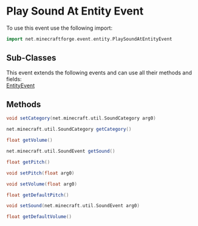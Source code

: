 # Play Sound At Entity Event

To use this event use the following import:
```groovy
import net.minecraftforge.event.entity.PlaySoundAtEntityEvent
```

## Sub-Classes
This event extends the following events and can use all their methods and fields: <br>
[EntityEvent](entity_event/entity_event.md)

## Methods
```groovy
void setCategory(net.minecraft.util.SoundCategory arg0)
```

```groovy
net.minecraft.util.SoundCategory getCategory()
```

```groovy
float getVolume()
```

```groovy
net.minecraft.util.SoundEvent getSound()
```

```groovy
float getPitch()
```

```groovy
void setPitch(float arg0)
```

```groovy
void setVolume(float arg0)
```

```groovy
float getDefaultPitch()
```

```groovy
void setSound(net.minecraft.util.SoundEvent arg0)
```

```groovy
float getDefaultVolume()
```
